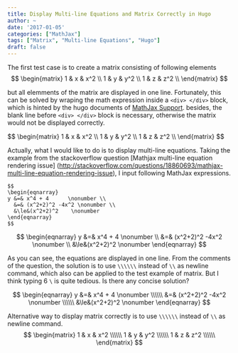 ```yaml
---
title: Display Multi-line Equations and Matrix Correctly in Hugo
author: ~
date: '2017-01-05'
categories: ["MathJax"]
tags: ["Matrix", "Multi-line Equations", "Hugo"]
draft: false
---
```


The first test case is to create a matrix consisting of following elements
$$
\begin{matrix}
  1 & x & x^2 \\
  1 & y & y^2 \\
  1 & z & z^2 \\
\end{matrix}
$$

but all elemments of the matrix are displayed in one line. Fortunately, this can be solved by wraping the math expression inside a `<div> </div>` block, which is hinted by the hugo documents of [MathJax Support](https://gohugo.io/tutorials/mathjax/). besides, the blank line before `<div> </div>` block is necessary, otherwise the matrix would not be displayed correctly.

<div>
$$
\begin{matrix}
  1 & x & x^2 \\
  1 & y & y^2 \\
  1 & z & z^2 \\
\end{matrix}
$$
</div>

Actually, what I would like to do is to display multi-line equations. Taking the example from the stackoverflow question [Mathjax multi-line equation rendering issue] (http://stackoverflow.com/questions/18860693/mathjax-multi-line-equation-rendering-issue), I input following MathJax expressions.
```
$$
\begin{eqnarray} 
y &=& x^4 + 4      \nonumber \\
  &=& (x^2+2)^2 -4x^2 \nonumber \\
  &\le&(x^2+2)^2    \nonumber
\end{eqnarray} 
$$
```

$$
\begin{eqnarray} 
y &=& x^4 + 4      \nonumber \\
  &=& (x^2+2)^2 -4x^2 \nonumber \\
  &\le&(x^2+2)^2    \nonumber
\end{eqnarray} 
$$

As you can see, the equations are displayed in one line. From the comments of the question, the solution is to use `\\\\\\` instead of `\\` as newline command, which also can be applied to the test example of matrix. But I think typing 6 `\` is quite tedious. Is there any concise solution?

$$
\begin{eqnarray} 
y &=& x^4 + 4      \nonumber \\\\\\
  &=& (x^2+2)^2 -4x^2 \nonumber \\\\\\
  &\le&(x^2+2)^2    \nonumber
\end{eqnarray} 
$$

Alternative way to display matrix correctly is to use `\\\\\\` instead of `\\` as newline command.
$$
\begin{matrix}
  1 & x & x^2 \\\\\\
  1 & y & y^2 \\\\\\
  1 & z & z^2 \\\\\\
\end{matrix}
$$